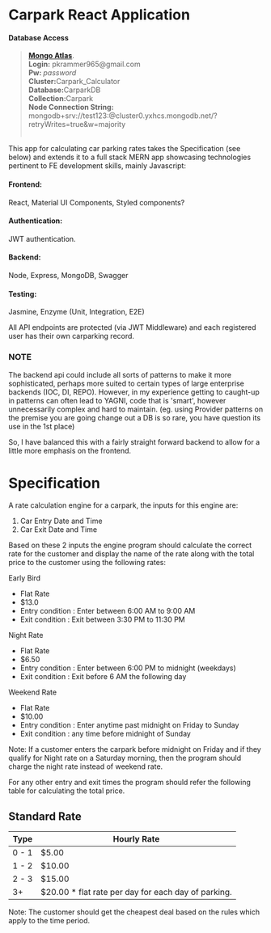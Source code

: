 <h1>Carpark React Application</h1> 

<h4>Database Access</h4>
<blockquote>
<a href="https://cloud.mongodb.com/"><strong>Mongo Atlas</strong></a>.<br>
<strong>Login:</strong> pkrammer965@gmail.com<br>
<strong>Pw: </strong><em>password</em><br>
<strong>Cluster:</strong>Carpark_Calculator<br>
<strong>Database:</strong>CarparkDB<br>
<strong>Collection:</strong>Carpark<br>
<strong>Node Connection String:</strong> <br>
mongodb+srv://test123:<password>@cluster0.yxhcs.mongodb.net/<dbname>?retryWrites=true&w=majority<br><br>
</blockquote>

   

This app for calculating car parking rates takes the Specification 
(see below) and extends it to a full stack MERN app showcasing 
technologies pertinent to FE development skills, mainly Javascript:
<h4>Frontend:</h4> 
React, Material UI Components, Styled components?
<h4>Authentication:</h4> 
JWT authentication.
<h4>Backend:</h4> 
Node, Express, MongoDB, Swagger<br>

<h4>Testing:</h4> 
Jasmine, Enzyme (Unit, Integration, E2E)   

All API endpoints are protected (via JWT Middleware) and each registered user has their own carparking record.

<h3>NOTE</h3>
The backend api could include all sorts of patterns to make it more sophisticated,
perhaps more suited to certain types of large enterprise backends (IOC, DI, REPO). 
However, in my experience getting to caught-up in patterns can often lead to YAGNI, 
code that is 'smart', 
however unnecessarily complex and hard to maintain. (eg. using Provider patterns on the premise 
you are going change out a DB is so rare, you have question its use in the 
1st place)

So, I have balanced this with a fairly straight forward backend to allow 
for a little more emphasis on the frontend.   

<h1>Specification</h1>

A rate calculation engine for a carpark, the inputs for this engine are:
1. Car Entry Date and Time 
2. Car Exit Date and Time 

Based on these 2 inputs the engine program should calculate the correct rate for the customer and display the name of the rate along with the total price to the customer using the following rates:  

Early Bird
  - Flat Rate
  - $13.0
  - Entry condition : Enter between 6:00 AM to 9:00 AM
 - Exit condition : Exit between 3:30 PM to 11:30 PM
   
Night Rate
  - Flat Rate
  - $6.50
  - Entry condition : Enter between 6:00 PM to midnight (weekdays)
  - Exit condition : Exit before 6 AM the following day
   
Weekend Rate
  - Flat Rate
  - $10.00 
  - Entry condition : Enter anytime past midnight on Friday to Sunday
  - Exit condition : any time before midnight of Sunday

Note: If a customer enters the carpark before midnight on Friday and if they 
qualify for Night rate on a Saturday morning, then the program should charge 
the night rate instead of weekend rate.
  
For any other entry and exit times the program should refer the following 
table for calculating the total price. 

<h2>Standard Rate</h2>

| Type | Hourly Rate |
| ------ | ------ |
| 0 - 1 | $5.00|
| 1 - 2 | $10.00|
| 2 - 3 | $15.00|
| 3+ | $20.00 * flat rate per day for each day of parking.|

Note: The customer should get the cheapest deal based on the rules which 
apply to the time period.


